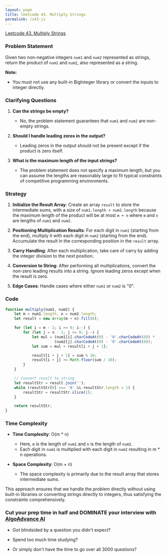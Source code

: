```yaml
---
layout: page
title: leetcode 43. Multiply Strings
permalink: /s43-js
---
```

[Leetcode 43. Multiply Strings](https://algoadvance.github.io/algoadvance/l43)
### Problem Statement

Given two non-negative integers `num1` and `num2` represented as strings, return the product of `num1` and `num2`, also represented as a string.

**Note:**
- You must not use any built-in BigInteger library or convert the inputs to integer directly.

### Clarifying Questions
1. **Can the strings be empty?**
   - No, the problem statement guarantees that `num1` and `num2` are non-empty strings.
  
2. **Should I handle leading zeros in the output?**
   - Leading zeros in the output should not be present except if the product is zero itself.

3. **What is the maximum length of the input strings?**
   - The problem statement does not specify a maximum length, but you can assume the lengths are reasonably large to fit typical constraints of competitive programming environments.

### Strategy

1. **Initialize the Result Array**: Create an array `result` to store the intermediate sums, with a size of `num1.length + num2.length` because the maximum length of the product will be at most `m + n` where `m` and `n` are lengths of `num1` and `num2`.

2. **Positioning Multiplication Results**: For each digit in `num1` (starting from the end), multiply it with each digit in `num2` (starting from the end). Accumulate the result in the corresponding position in the `result` array.

3. **Carry Handling**: After each multiplication, take care of carry by adding the integer division to the next position.

4. **Conversion to String**: After performing all multiplications, convert the non-zero leading results into a string. Ignore leading zeros except when the result is zero.

5. **Edge Cases**: Handle cases where either `num1` or `num2` is "0".

### Code

```javascript
function multiply(num1, num2) {
    let m = num1.length, n = num2.length;
    let result = new Array(m + n).fill(0);

    for (let i = m - 1; i >= 0; i--) {
        for (let j = n - 1; j >= 0; j--) {
            let mul = (num1[i].charCodeAt(0) - '0'.charCodeAt(0)) *
                      (num2[j].charCodeAt(0) - '0'.charCodeAt(0));
            let sum = mul + result[i + j + 1];

            result[i + j + 1] = sum % 10;
            result[i + j] += Math.floor(sum / 10);
        }
    }

    // Convert result to string
    let resultStr = result.join('');
    while (resultStr[0] === '0' && resultStr.length > 1) {
        resultStr = resultStr.slice(1);
    }

    return resultStr;
}
```

### Time Complexity

- **Time Complexity**: O(m * n)
  - Here, `m` is the length of `num1` and `n` is the length of `num2`.
  - Each digit in `num1` is multiplied with each digit in `num2` resulting in m * n operations.

- **Space Complexity**: O(m + n)
  - The space complexity is primarily due to the result array that stores intermediate sums.

This approach ensures that we handle the problem directly without using built-in libraries or converting strings directly to integers, thus satisfying the constraints comprehensively.


### Cut your prep time in half and DOMINATE your interview with [AlgoAdvance AI](https://algoAdvance.com)

- Got blindsided by a question you didn't expect?

- Spend too much time studying?

- Or simply don't have the time to go over all 3000 questions?

